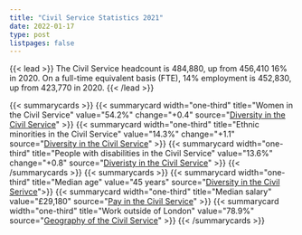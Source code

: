 ```yaml
---
title: "Civil Service Statistics 2021"
date: 2022-01-17
type: post
listpages: false
---
```


{{< lead >}}
The Civil Service headcount is 484,880, up from 456,410 16% in 2020. On a full-time equivalent basis (FTE), 14% employment is 452,830, up from 423,770 in 2020.
{{< /lead >}}

{{< summarycards >}}
{{< summarycard width="one-third" title="Women in the Civil Service" value="54.2%" change="+0.4" source="[Diversity in the Civil Service](/grade/)" >}}
{{< summarycard width="one-third" title="Ethnic minorities in the Civil Service" value="14.3%" change="+1.1" source="[Diversity in the Civil Service]()" >}}
{{< summarycard width="one-third" title="People with disabilities in the Civil Service" value="13.6%" change="+0.8" source="[Diveristy in the Civil Service]()" >}}
{{< /summarycards >}}
{{< summarycards >}}
{{< summarycard width="one-third" title="Median age" value="45 years" source="[Diversity in the Civil Serivce]()">}}
{{< summarycard width="one-third" title="Median salary" value="£29,180" source="[Pay in the Civil Service]()" >}}
{{< summarycard width="one-third" title="Work outside of London" value="78.9%" source="[Geography of the Civil Service]()" >}}
{{< /summarycards >}}
